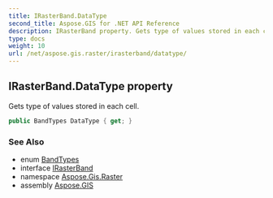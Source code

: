 ```yaml
---
title: IRasterBand.DataType
second_title: Aspose.GIS for .NET API Reference
description: IRasterBand property. Gets type of values stored in each cell
type: docs
weight: 10
url: /net/aspose.gis.raster/irasterband/datatype/
---
```

## IRasterBand.DataType property

Gets type of values stored in each cell.

```csharp
public BandTypes DataType { get; }
```

### See Also

* enum [BandTypes](../../bandtypes/)
* interface [IRasterBand](../)
* namespace [Aspose.Gis.Raster](../../irasterband/)
* assembly [Aspose.GIS](../../../)


